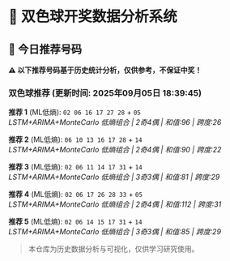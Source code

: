 # 🎯 双色球开奖数据分析系统

<!-- BEGIN:recommendations -->
## 🎯 今日推荐号码

**⚠️ 以下推荐号码基于历史统计分析，仅供参考，不保证中奖！**

### 双色球推荐 (更新时间: 2025年09月05日 18:39:45)

**推荐 1** (ML低熵): `02 06 16 17 27 28` + `05`  
*LSTM+ARIMA+MonteCarlo 低熵组合 | 2奇4偶 | 和值:96 | 跨度:26*

**推荐 2** (ML低熵): `06 10 13 16 17 28` + `14`  
*LSTM+ARIMA+MonteCarlo 低熵组合 | 2奇4偶 | 和值:90 | 跨度:22*

**推荐 3** (ML低熵): `02 06 11 14 17 31` + `14`  
*LSTM+ARIMA+MonteCarlo 低熵组合 | 3奇3偶 | 和值:81 | 跨度:29*

**推荐 4** (ML低熵): `02 06 17 26 28 33` + `05`  
*LSTM+ARIMA+MonteCarlo 低熵组合 | 2奇4偶 | 和值:112 | 跨度:31*

**推荐 5** (ML低熵): `02 06 14 15 17 31` + `14`  
*LSTM+ARIMA+MonteCarlo 低熵组合 | 3奇3偶 | 和值:85 | 跨度:29*

<!-- END:recommendations -->


















> 本仓库为历史数据分析与可视化，仅供学习研究使用。
